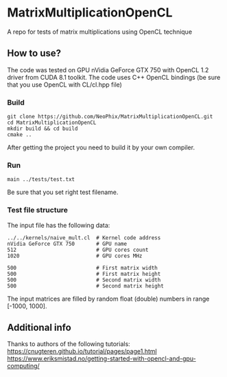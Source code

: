 # MatrixMultiplicationOpenCL
A repo for tests of matrix multiplications using OpenCL technique

## How to use?

The code was tested on GPU nVidia GeForce GTX 750 with OpenCL 1.2 driver from CUDA 8.1 toolkit.
The code uses C++ OpenCL bindings (be sure that you use OpenCL with CL/cl.hpp file)

### Build 


```
git clone https://github.com/NeoPhix/MatrixMultiplicationOpenCL.git
cd MatrixMultiplicationOpenCL
mkdir build && cd build
cmake ..
```
After getting the project you need to build it by your own compiler.

### Run

```
main ../tests/test.txt
``` 

Be sure that you set right test filename.

### Test file structure

The input file has the following data:

```
../../kernels/naive_mult.cl  # Kernel code address
nVidia GeForce GTX 750  	 # GPU name
512							 # GPU cores count
1020						 # GPU cores MHz

500							 # First matrix width
500							 # First matrix height
500						     # Second matrix width
500							 # Second matrix height
```

The input matrices are filled by random float (double) numbers in range [-1000, 1000].

## Additional info

Thanks to authors of the following tutorials:
https://cnugteren.github.io/tutorial/pages/page1.html
https://www.eriksmistad.no/getting-started-with-opencl-and-gpu-computing/